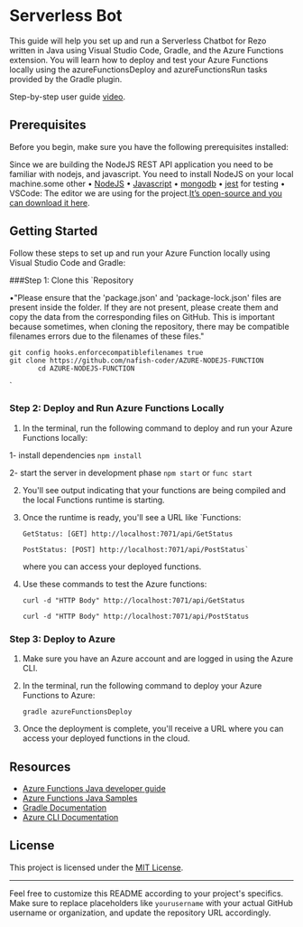 Serverless Bot
===================================================================

This guide will help you set up and run a Serverless Chatbot for Rezo written in Java using Visual Studio Code, Gradle, and the Azure Functions extension. You will learn how to deploy and test your Azure Functions locally using the azureFunctionsDeploy and azureFunctionsRun tasks provided by the Gradle plugin.

Step-by-step user guide [video](https://drive.google.com/file/d/1x9IS2DblxwA_0w1nplqExBxnYjB929Sm/view?usp=drive_link).

Prerequisites
-------------

Before you begin, make sure you have the following prerequisites installed:

Since we are building the NodeJS REST API application you need to be familiar with nodejs, and javascript.
You need to install NodeJS on your local machine.some other 
•	[NodeJS](https://nodejs.org/en)
•	[Javascript](https://code.visualstudio.com/Docs/languages/javascript)
•	[mongodb](https://www.mongodb.com/)
•	[jest](https://jestjs.io/) for testing
•	VSCode: The editor we are using for the project.[It’s open-source and you can download it here](https://code.visualstudio.com/).


Getting Started
---------------

Follow these steps to set up and run your Azure Function locally using Visual Studio Code and Gradle:
  
 ###Step 1: Clone this `Repository
 
   •"Please ensure that the 'package.json' and 'package-lock.json' files are present inside the folder. If they are not present, please create them and copy the data from the corresponding files on GitHub. This is important because sometimes, when cloning the repository, there may be compatible filenames errors due to the filenames of these files."
  
    git config hooks.enforcecompatiblefilenames true 
    git clone https://github.com/nafish-coder/AZURE-NODEJS-FUNCTION
           cd AZURE-NODEJS-FUNCTION
`
    
### Step 2: Deploy and Run Azure Functions Locally

1.  In the terminal, run the following command to deploy and run your Azure Functions locally:
    
  1- install dependencies
   `npm install`
   
  2- start the server in development phase
   `npm start` or `func start`
    
2.  You'll see output indicating that your functions are being compiled and the local Functions runtime is starting.
    
3.  Once the runtime is ready, you'll see a URL like `Functions:

        GetStatus: [GET] http://localhost:7071/api/GetStatus

        PostStatus: [POST] http://localhost:7071/api/PostStatus` 
        
    where you can access your deployed functions.
4. Use these commands to test the Azure functions:

       curl -d "HTTP Body" http://localhost:7071/api/GetStatus
   
       curl -d "HTTP Body" http://localhost:7071/api/PostStatus

    

### Step 3: Deploy to Azure

1.  Make sure you have an Azure account and are logged in using the Azure CLI.
    
2.  In the terminal, run the following command to deploy your Azure Functions to Azure:
    
    `gradle azureFunctionsDeploy` 
    
3.  Once the deployment is complete, you'll receive a URL where you can access your deployed functions in the cloud.

Resources
---------

* [Azure Functions Java developer guide](https://docs.microsoft.com/azure/azure-functions/functions-reference-java)
* [Azure Functions Java Samples](https://github.com/Azure-Samples/azure-functions-java-samples)
* [Gradle Documentation](https://docs.gradle.org/current/userguide/userguide.html)
* [Azure CLI Documentation](https://docs.microsoft.com/en-us/cli/azure/)

License
-------

This project is licensed under the [MIT License](LICENSE).

* * *

Feel free to customize this README according to your project's specifics. Make sure to replace placeholders like `yourusername` with your actual GitHub username or organization, and update the repository URL accordingly.

